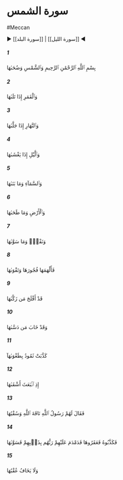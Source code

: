 # سورة الشمس
#Meccan
▶ [[سورة البلد]] | [[سورة الليل]] ◀
##### 1
<span class="ayah hovertext" data-hover="سوگند به خورشيد و پرتوافشانى‌اش‌">بِسْمِ ٱللَّهِ ٱلرَّحْمَٰنِ ٱلرَّحِيمِ وَٱلشَّمْسِ وَضُحَىٰهَا</span>
##### 2
<span class="ayah hovertext" data-hover="و سوگند به ماه چون از آن پيروى كند">وَٱلْقَمَرِ إِذَا تَلَىٰهَا</span>
##### 3
<span class="ayah hovertext" data-hover="و سوگند به روز چون روشنش دارد">وَٱلنَّهَارِ إِذَا جَلَّىٰهَا</span>
##### 4
<span class="ayah hovertext" data-hover="و سوگند به شب چون فرو پوشد">وَٱلَّيْلِ إِذَا يَغْشَىٰهَا</span>
##### 5
<span class="ayah hovertext" data-hover="و سوگند به آسمان و آنكه آن را برافراشت‌">وَٱلسَّمَآءِ وَمَا بَنَىٰهَا</span>
##### 6
<span class="ayah hovertext" data-hover="و سوگند به زمين و آنكه آن را بگسترد">وَٱلْأَرْضِ وَمَا طَحَىٰهَا</span>
##### 7
<span class="ayah hovertext" data-hover="و سوگند به نفس انسان و آنكه آن را سامان داد">وَنَفْسٍۢ وَمَا سَوَّىٰهَا</span>
##### 8
<span class="ayah hovertext" data-hover="آنگاه نافرمانى و پرهيزگارى‌اش را در آن الهام كرد">فَأَلْهَمَهَا فُجُورَهَا وَتَقْوَىٰهَا</span>
##### 9
<span class="ayah hovertext" data-hover="به راستى هر كس كه آن را پاكيزه داشت، رستگار شد">قَدْ أَفْلَحَ مَن زَكَّىٰهَا</span>
##### 10
<span class="ayah hovertext" data-hover="و به راستى نوميد شد هر كس كه آن را فرومايه داشت‌">وَقَدْ خَابَ مَن دَسَّىٰهَا</span>
##### 11
<span class="ayah hovertext" data-hover="قوم ثمود با طغيانش انكار پيشه كرد">كَذَّبَتْ ثَمُودُ بِطَغْوَىٰهَآ</span>
##### 12
<span class="ayah hovertext" data-hover="آنگاه كه شقاوت‌پيشه‌ترينشان برپا خاست‌">إِذِ ٱنۢبَعَثَ أَشْقَىٰهَا</span>
##### 13
<span class="ayah hovertext" data-hover="حال آنكه پيامبر خدا به آنان گفته بود اين شتر خداوند است، او و بهره آبش را رعايت كنيد">فَقَالَ لَهُمْ رَسُولُ ٱللَّهِ نَاقَةَ ٱللَّهِ وَسُقْيَٰهَا</span>
##### 14
<span class="ayah hovertext" data-hover="سپس او را دروغ‌زن شمردند و آن [شتر] را پى كردند، آنگاه پروردگارشان آنان را به گناهشان، به يكسان نابود ساخت‌">فَكَذَّبُوهُ فَعَقَرُوهَا فَدَمْدَمَ عَلَيْهِمْ رَبُّهُم بِذَنۢبِهِمْ فَسَوَّىٰهَا</span>
##### 15
<span class="ayah hovertext" data-hover="و از عاقبت كارش نترسد">وَلَا يَخَافُ عُقْبَٰهَا</span>
